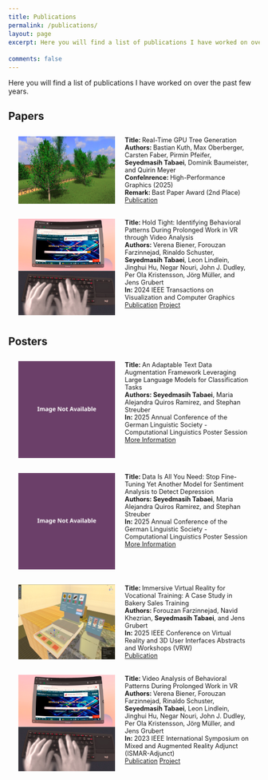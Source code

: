 ```yaml
---
title: Publications
permalink: /publications/
layout: page
excerpt: Here you will find a list of publications I have worked on over the past few years.

comments: false
---
```


Here you will find a list of publications I have worked on over the past few years.

## Papers

<div class="flex-container">
  <img src="/assets/img/publications/real_time_gpu_tree_generation_impression.jpg">
  <div>
    <strong>Title: </strong>Real-Time GPU Tree Generation<br>
    <strong>Authors: </strong>Bastian Kuth, Max Oberberger, Carsten Faber, Pirmin Pfeifer, <strong>Seyedmasih Tabaei</strong>, Dominik Baumeister, and Quirin Meyer<br>
    <strong>ConfeInrence: </strong>High-Performance Graphics (2025)<br>
    <strong>Remark: </strong>Bast Paper Award (2nd Place)<br>
    <a href="https://diglib.eg.org/items/93fc78c0-71fa-4511-8564-a7e5268bf27a" target="_blank">Publication</a>
  </div>
</div>

<div class="flex-container">
  <img src="/assets/img/publications/longterm.png">
  <div>
    <strong>Title: </strong>Hold Tight: Identifying Behavioral Patterns During Prolonged Work in VR through Video Analysis<br>
    <strong>Authors: </strong>Verena Biener, Forouzan Farzinnejad, Rinaldo Schuster, <strong>Seyedmasih Tabaei</strong>, Leon Lindlein, Jinghui Hu, Negar Nouri, John J. Dudley, Per Ola Kristensson, Jörg Müller, and Jens Grubert<br>
    <strong>In: </strong>2024 IEEE Transactions on Visualization and Computer Graphics<br>
    <a href="https://ieeexplore.ieee.org/document/10458368" target="_blank">Publication</a> <a href="https://www.mixedrealitylab.de/longterm-de.html" target="_blank">Project</a>
  </div>
</div>

## Posters

<div class="flex-container">
  <img src="/assets/img/publications/image_not_available_placeholder.svg">
  <div>
    <strong>Title: </strong>An Adaptable Text Data Augmentation Framework Leveraging Large Language Models for Classification Tasks<br>
    <strong>Authors: </strong><strong>Seyedmasih Tabaei</strong>, Maria Alejandra Quiros Ramirez, and Stephan Streuber<br>
    <strong>In: </strong>2025 Annual Conference of the German Linguistic Society - Computational Linguistics Poster Session<br>
    <a href="https://converia.uni-mainz.de/frontend/index.php?page_id=4510" target="_blank">More Information</a>
  </div>
</div>

<div class="flex-container">
  <img src="/assets/img/publications/image_not_available_placeholder.svg">
  <div>
    <strong>Title: </strong>Data Is All You Need: Stop Fine-Tuning Yet Another Model for Sentiment Analysis to Detect Depression<br>
    <strong>Authors: </strong><strong>Seyedmasih Tabaei</strong>, Maria Alejandra Quiros Ramirez, and Stephan Streuber<br>
    <strong>In: </strong>2025 Annual Conference of the German Linguistic Society - Computational Linguistics Poster Session<br>
    <a href="https://converia.uni-mainz.de/frontend/index.php?page_id=4510" target="_blank">More Information</a>
  </div>
</div>

<div class="flex-container">
  <img src="/assets/img/publications/bakery.png">
  <div>
    <strong>Title: </strong>Immersive Virtual Reality for Vocational Training: A Case Study in Bakery Sales Training<br>
    <strong>Authors: </strong>Forouzan Farzinnejad, Navid Khezrian, <strong>Seyedmasih Tabaei</strong>, and Jens Grubert<br>
    <strong>In: </strong>2025 IEEE Conference on Virtual Reality and 3D User Interfaces Abstracts and Workshops (VRW)<br>
    <a href="https://ieeexplore.ieee.org/abstract/document/10972897" target="_blank">Publication</a>
  </div>
</div>

<div class="flex-container">
  <img src="/assets/img/publications/longterm.png">
  <div>
    <strong>Title: </strong>Video Analysis of Behavioral Patterns During Prolonged Work in VR<br>
    <strong>Authors: </strong>Verena Biener, Forouzan Farzinnejad, Rinaldo Schuster, <strong>Seyedmasih Tabaei</strong>, Leon Lindlein, Jinghui Hu, Negar Nouri, John J. Dudley, Per Ola Kristensson, Jörg Müller, and Jens Grubert<br>
    <strong>In: </strong>2023 IEEE International Symposium on Mixed and Augmented Reality Adjunct (ISMAR-Adjunct)<br>
    <a href="https://ieeexplore.ieee.org/abstract/document/10322253" target="_blank">Publication</a> <a href="https://www.mixedrealitylab.de/longterm-de.html" target="_blank">Project</a>
  </div>
</div>

<style>
.flex-container {
  display: flex;
  flex-wrap: nowrap;
  margin: 2%;
  font-size: 0.9em;
}

.flex-container > img {
  min-width: 25%;
  max-width: 40%;
  margin: 10px;

}
.flex-container > div {
  width: 75%;
  margin: 10px;
  text-align: left;
}

@media (max-width: 800px) {
  .flex-container {
    flex-direction: column;
    justify-content: center;
  }
  .flex-container > img {
    min-width: 100%;
    max-width: 100%;
    width: 100%;
  }
  .flex-container > div {
    width: 100%;
    text-align: center;
  }
}
</style>